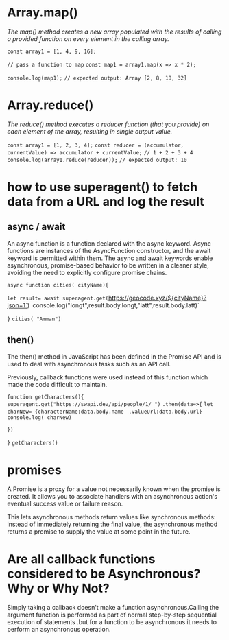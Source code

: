  #  Array.map() 

 *The map() method creates a new array populated with the results of calling a provided function on every element in the calling array.*

`const array1 = [1, 4, 9, 16];`

`// pass a function to map`
`const map1 = array1.map(x => x * 2);`

`console.log(map1);`
`// expected output: Array [2, 8, 18, 32]`

 # Array.reduce() 


*The reduce() method executes a reducer function (that you provide) on each element of the array, resulting in single output value.*

`const array1 = [1, 2, 3, 4];`
`const reducer = (accumulator, currentValue) => accumulator + currentValue;`
`// 1 + 2 + 3 + 4`
`console.log(array1.reduce(reducer));`
`// expected output: 10`

#  how to use superagent() to fetch data from a URL and log the result

## async / await


An async function is a function declared with the async keyword. Async functions are instances of the AsyncFunction constructor, and the await keyword is permitted within them. The async and await keywords enable asynchronous, promise-based behavior to be written in a cleaner style, avoiding the need to explicitly configure promise chains.

 `async function cities( cityName){`

`let result= await superagent.get(`https://geocode.xyz/${cityName}?json=1`)`
`console.log("longt",result.body.longt,"latt",result.body.latt)`

 `}`
  `cities( "Amman")`
## then()


 The then() method in JavaScript has been defined in the Promise API and is used to deal with asynchronous tasks such as an API call. 
 
 Previously, callback functions were used instead of this function which made the code difficult to maintain.

 [](https://miro.medium.com/max/700/0*DWhzyIKngpmwYoDR.png)


  `function getCharacters(){`
  `superagent.get("https://swapi.dev/api/people/1/ ")`
  `.then(data=>{`
  `let charNew= {characterName:data.body.name`
  ` ,valueUrl:data.body.url}`
  `console.log( charNew)`

  `})`
 

`}`
`getCharacters()`


# promises

A Promise is a proxy for a value not necessarily known when the promise is created. It allows you to associate handlers with an asynchronous action's eventual success value or failure reason.

 This lets asynchronous methods return values like synchronous methods: instead of immediately returning the final value, the asynchronous method returns a promise to supply the value at some point in the future.

 [](https://mdn.mozillademos.org/files/15911/promises.png)

 # Are all callback functions considered to be Asynchronous? Why or Why Not?


 Simply taking a callback doesn't make a function asynchronous.Calling the argument function is performed as part of normal step-by-step sequential execution of statements .but for a function to be asynchronous it needs to perform an asynchronous operation.



